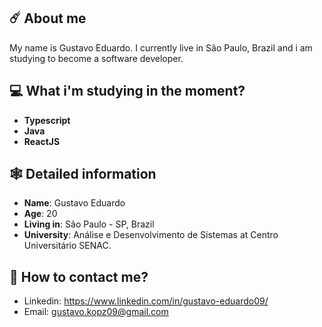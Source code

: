## ☄️ About me

My name is Gustavo Eduardo. I currently live in São Paulo, Brazil and i am studying to become a software developer. 

## 💻 What i'm studying in the moment?

- **Typescript**
- **Java**
- **ReactJS**

## 🕸 Detailed information

* **Name**: Gustavo Eduardo
* **Age**: 20
* **Living in**: São Paulo - SP, Brazil
* **University**: Análise e Desenvolvimento de Sistemas at Centro Universitário SENAC.

## 📲 How to contact me?

- Linkedin: https://www.linkedin.com/in/gustavo-eduardo09/
- Email: gustavo.kopz09@gmail.com


